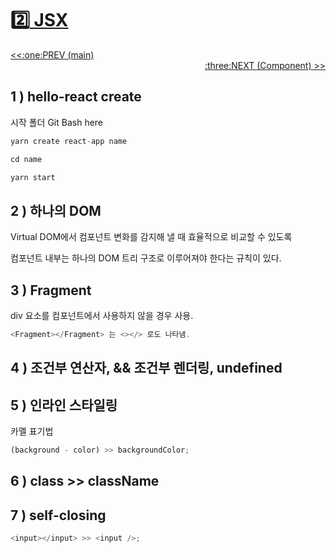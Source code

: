 # :two:[ JSX](https://github.com/yhuj79/Learn_REACT/blob/main/02_JSX.md)

<div align="left"><a href='https://github.com/yhuj79/Learn_REACT/blob/main/README.md'><<:one:PREV (main)</a></div>
<div align="right"><a href='https://github.com/yhuj79/Learn_REACT/blob/main/03_Component.md'>:three:NEXT (Component) >></a></div>

## 1 ) hello-react create

시작 폴더 Git Bash here

```javascript
yarn create react-app name

cd name

yarn start
```

## 2 ) 하나의 DOM

Virtual DOM에서 컴포넌트 변화를 감지해 낼 때 효율적으로 비교할 수 있도록

컴포넌트 내부는 하나의 DOM 트리 구조로 이루어져야 한다는 규칙이 있다.

## 3 ) Fragment

div 요소를 컴포넌트에서 사용하지 않을 경우 사용.

```javascript
<Fragment></Fragment> 는 <></> 로도 나타냄.
```

## 4 ) 조건부 연산자, && 조건부 렌더링, undefined

## 5 ) 인라인 스타일링

카멜 표기법

```javascript
(background - color) >> backgroundColor;
```

## 6 ) class >> className

## 7 ) self-closing

```javascript
<input></input> >> <input />;
```

